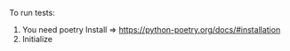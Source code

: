 To run tests:

1. You need poetry
Install => https://python-poetry.org/docs/#installation
2. Initialize 